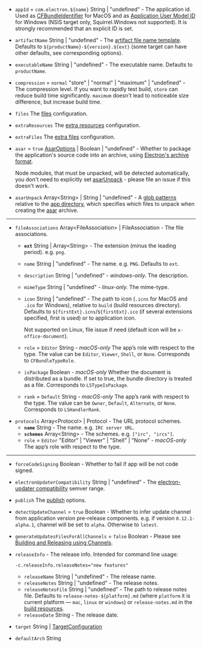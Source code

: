 * <code id="PlatformSpecificBuildOptions-appId">appId</code> = `com.electron.${name}` String | "undefined" - The application id. Used as [CFBundleIdentifier](https://developer.apple.com/library/ios/documentation/General/Reference/InfoPlistKeyReference/Articles/CoreFoundationKeys.html#//apple_ref/doc/uid/20001431-102070) for MacOS and as [Application User Model ID](https://msdn.microsoft.com/en-us/library/windows/desktop/dd378459(v=vs.85).aspx) for Windows (NSIS target only, Squirrel.Windows not supported). It is strongly recommended that an explicit ID is set.
* <code id="PlatformSpecificBuildOptions-artifactName">artifactName</code> String | "undefined" - The [artifact file name template](/configuration/configuration#artifact-file-name-template). Defaults to `${productName}-${version}.${ext}` (some target can have other defaults, see corresponding options).
* <code id="PlatformSpecificBuildOptions-executableName">executableName</code> String | "undefined" - The executable name. Defaults to `productName`.
* <code id="PlatformSpecificBuildOptions-compression">compression</code> = `normal` "store" | "normal" | "maximum" | "undefined" - The compression level. If you want to rapidly test build, `store` can reduce build time significantly. `maximum` doesn't lead to noticeable size difference, but increase build time.
* <code id="PlatformSpecificBuildOptions-files">files</code> The [files](/configuration/contents#files) configuration.
* <code id="PlatformSpecificBuildOptions-extraResources">extraResources</code> The [extra resources](/configuration/contents#extraresources) configuration.
* <code id="PlatformSpecificBuildOptions-extraFiles">extraFiles</code> The [extra files](/configuration/contents#extrafiles) configuration.
* <code id="PlatformSpecificBuildOptions-asar">asar</code> = `true` [AsarOptions](#AsarOptions) | Boolean | "undefined" - Whether to package the application's source code into an archive, using [Electron's archive format](http://electron.atom.io/docs/tutorial/application-packaging/).
    
    Node modules, that must be unpacked, will be detected automatically, you don't need to explicitly set [asarUnpack](#configuration-asarUnpack) - please file an issue if this doesn't work.

* <code id="PlatformSpecificBuildOptions-asarUnpack">asarUnpack</code> Array&lt;String&gt; | String | "undefined" - A [glob patterns](/file-patterns) relative to the [app directory](#MetadataDirectories-app), which specifies which files to unpack when creating the [asar](http://electron.atom.io/docs/tutorial/application-packaging/) archive.

---

* <code id="PlatformSpecificBuildOptions-fileAssociations">fileAssociations</code> Array&lt;FileAssociation&gt; | FileAssociation<a name="FileAssociation"></a> - The file associations.
    * **<code id="FileAssociation-ext">ext</code>** String | Array&lt;String&gt; - The extension (minus the leading period). e.g. `png`.
    * <code id="FileAssociation-name">name</code> String | "undefined" - The name. e.g. `PNG`. Defaults to `ext`.
    * <code id="FileAssociation-description">description</code> String | "undefined" - *windows-only.* The description.
    * <code id="FileAssociation-mimeType">mimeType</code> String | "undefined" - *linux-only.* The mime-type.
    * <code id="FileAssociation-icon">icon</code> String | "undefined" - The path to icon (`.icns` for MacOS and `.ico` for Windows), relative to `build` (build resources directory). Defaults to `${firstExt}.icns`/`${firstExt}.ico` (if several extensions specified, first is used) or to application icon.
        
        Not supported on Linux, file issue if need (default icon will be `x-office-document`).

    * <code id="FileAssociation-role">role</code> = `Editor` String - *macOS-only* The app’s role with respect to the type. The value can be `Editor`, `Viewer`, `Shell`, or `None`. Corresponds to `CFBundleTypeRole`.
    * <code id="FileAssociation-isPackage">isPackage</code> Boolean - *macOS-only* Whether the document is distributed as a bundle. If set to true, the bundle directory is treated as a file. Corresponds to `LSTypeIsPackage`.
    * <code id="FileAssociation-rank">rank</code> = `Default` String - *macOS-only* The app’s rank with respect to the type. The value can be `Owner`, `Default`, `Alternate`, or `None`. Corresponds to `LSHandlerRank`.
* <code id="PlatformSpecificBuildOptions-protocols">protocols</code> Array&lt;Protocol&gt; | Protocol<a name="Protocol"></a> - The URL protocol schemes.
    * **<code id="Protocol-name">name</code>** String - The name. e.g. `IRC server URL`.
    * **<code id="Protocol-schemes">schemes</code>** Array&lt;String&gt; - The schemes. e.g. `["irc", "ircs"]`.
    * <code id="Protocol-role">role</code> = `Editor` "Editor" | "Viewer" | "Shell" | "None" - *macOS-only* The app’s role with respect to the type.

---

* <code id="PlatformSpecificBuildOptions-forceCodeSigning">forceCodeSigning</code> Boolean - Whether to fail if app will be not code signed.
* <code id="PlatformSpecificBuildOptions-electronUpdaterCompatibility">electronUpdaterCompatibility</code> String | "undefined" - The [electron-updater compatibility](/auto-update#compatibility) semver range.
* <code id="PlatformSpecificBuildOptions-publish">publish</code> The [publish](/configuration/publish) options.
* <code id="PlatformSpecificBuildOptions-detectUpdateChannel">detectUpdateChannel</code> = `true` Boolean - Whether to infer update channel from application version pre-release components. e.g. if version `0.12.1-alpha.1`, channel will be set to `alpha`. Otherwise to `latest`.
* <code id="PlatformSpecificBuildOptions-generateUpdatesFilesForAllChannels">generateUpdatesFilesForAllChannels</code> = `false` Boolean - Please see [Building and Releasing using Channels](https://github.com/electron-userland/electron-builder/issues/1182#issuecomment-324947139).
* <code id="PlatformSpecificBuildOptions-releaseInfo">releaseInfo</code><a name="ReleaseInfo"></a> - The release info. Intended for command line usage:
    
    ``` -c.releaseInfo.releaseNotes="new features" ```

    * <code id="ReleaseInfo-releaseName">releaseName</code> String | "undefined" - The release name.
    * <code id="ReleaseInfo-releaseNotes">releaseNotes</code> String | "undefined" - The release notes.
    * <code id="ReleaseInfo-releaseNotesFile">releaseNotesFile</code> String | "undefined" - The path to release notes file. Defaults to `release-notes-${platform}.md` (where `platform` it is current platform — `mac`, `linux` or `windows`) or `release-notes.md` in the [build resources](#MetadataDirectories-buildResources).
    * <code id="ReleaseInfo-releaseDate">releaseDate</code> String - The release date.
* <code id="PlatformSpecificBuildOptions-target">target</code> String | [TargetConfiguration](/cli#targetconfiguration)
* <code id="PlatformSpecificBuildOptions-defaultArch">defaultArch</code> String
